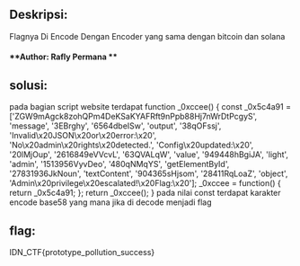 ## Deskripsi:
Flagnya Di Encode Dengan Encoder yang sama dengan bitcoin dan solana

#### **Author: Rafly Permana **

## solusi:
pada bagian script website terdapat   function _0xccee() {
  	const _0x5c4a91 = ['ZGW9mAgck8zohQPm4DeKSaKYAFRft9nPpb88Hj7nWrDtPcgyS', 'message', '3EBrghy', '6564dbeISw', 'output', '38qOFssj', 'Invalid\x20JSON\x20or\x20error:\x20', 'No\x20admin\x20rights\x20detected.', 'Config\x20updated:\x20', '20lMjOup', '2616849eVVcvL', '63QVALqW', 'value', '949448hBgiJA', 'light', 'admin', '1513956VyvDeo', '480qNMqYS', 'getElementById', '27831936JkNoun', 'textContent', '904365sHjsom', '28411RqLoaZ', 'object', 'Admin\x20privilege\x20escalated!\x20Flag:\x20'];
  	_0xccee = function() {
      	return _0x5c4a91;
  	};
  	return _0xccee();
  }
pada nilai const terdapat karakter encode base58 yang mana jika di decode menjadi flag

## flag:
IDN_CTF{prototype_pollution_success}

